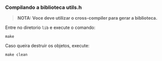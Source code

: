 ### Compilando a biblioteca utils.h

> **NOTA: Voce deve utilizar o cross-compiler para gerar a biblioteca.**

Entre no diretorio `lib` e execute o comando:

```shell
make
```

Caso queira destruir os objetos, execute:

```shell
make clean
```
